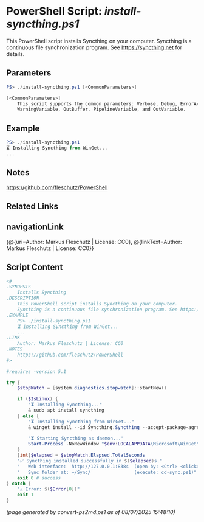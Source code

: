 PowerShell Script: *install-syncthing.ps1*
===================================

This PowerShell script installs Syncthing on your computer.
Syncthing is a continuous file synchronization program. See https://syncthing.net for details.

Parameters
----------
```powershell
PS> ./install-syncthing.ps1 [<CommonParameters>]

[<CommonParameters>]
    This script supports the common parameters: Verbose, Debug, ErrorAction, ErrorVariable, WarningAction, 
    WarningVariable, OutBuffer, PipelineVariable, and OutVariable.
```

Example
-------
```powershell
PS> ./install-syncthing.ps1
⏳ Installing Syncthing from WinGet...
...

```

Notes
-----
https://github.com/fleschutz/PowerShell

Related Links
-------------
navigationLink
--------------
{@{uri=Author: Markus Fleschutz | License: CC0}, @{linkText=Author: Markus Fleschutz | License: CC0}}

Script Content
--------------
```powershell
<#
.SYNOPSIS
	Installs Syncthing
.DESCRIPTION
	This PowerShell script installs Syncthing on your computer.
	Syncthing is a continuous file synchronization program. See https://syncthing.net for details.
.EXAMPLE
	PS> ./install-syncthing.ps1
	⏳ Installing Syncthing from WinGet...
	...
.LINK
	Author: Markus Fleschutz | License: CC0
.NOTES
	https://github.com/fleschutz/PowerShell
#>

#requires -version 5.1

try {
	$stopWatch = [system.diagnostics.stopwatch]::startNew()

	if ($IsLinux) {
		"⏳ Installing Syncthing..."
		& sudo apt install syncthing
	} else {
		"⏳ Installing Syncthing from WinGet..."
		& winget install --id Syncthing.Syncthing --accept-package-agreements --accept-source-agreements

		"⏳ Starting Syncthing as daemon..."
		Start-Process -NoNewWindow "$env:LOCALAPPDATA\Microsoft\WinGet\Links\syncthing.exe"
	}
	[int]$elapsed = $stopWatch.Elapsed.TotalSeconds
	"✅ Syncthing installed successfully in $($elapsed)s."
	"   Web interface:  http://127.0.0.1:8384  (open by: <Ctrl> <click>)"
	"   Sync folder at: ~/Sync/                (execute: cd-sync.ps1)"
	exit 0 # success
} catch {
	"⚠️ Error: $($Error[0])"
	exit 1
}
```

*(page generated by convert-ps2md.ps1 as of 08/07/2025 15:48:10)*
